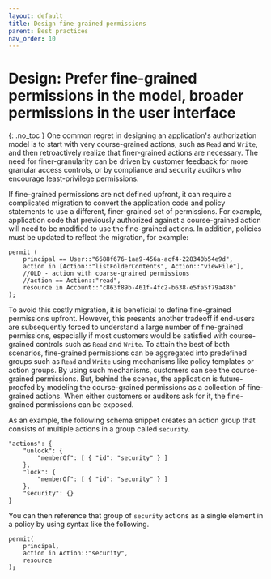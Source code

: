 ```yaml
---
layout: default
title: Design fine-grained permissions
parent: Best practices
nav_order: 10
---
```


# Design: Prefer fine-grained permissions in the model, broader permissions in the user interface
{: .no_toc }
One common regret in designing an application's authorization model is to start with very course-grained actions, such as `Read` and `Write`, and then retroactively realize that finer-grained actions are necessary. The need for finer-granularity can be driven by customer feedback for more granular access controls, or by compliance and security auditors who encourage least-privilege permissions.

If fine-grained permissions are not defined upfront, it can require a complicated migration to convert the application code and policy statements to use a different, finer-grained set of permissions. For example, application code that previously authorized against a course-grained action will need to be modified to use the fine-grained actions. In addition, policies must be updated to reflect the migration, for example:

```
permit (
    principal == User::"6688f676-1aa9-456a-acf4-228340b54e9d",
    action in [Action::"listFolderContents", Action::"viewFile"],
    //OLD - action with coarse-grained permissions
    //action == Action::"read",
    resource in Account::"c863f89b-461f-4fc2-b638-e5fa5f79a48b"
);
```

To avoid this costly migration, it is beneficial to define fine-grained permissions upfront. However, this presents another tradeoff if end-users are subsequently forced to understand a large number of fine-grained permissions, especially if most customers would be satisfied with course-grained controls such as `Read` and `Write`. To attain the best of both scenarios, fine-grained permissions can be aggregated into predefined groups such as `Read` and `Write` using mechanisms like policy templates or action groups. By using such mechanisms, customers can see the course-grained permissions. But, behind the scenes, the application is future-proofed by modeling the course-grained permissions as a collection of fine-grained actions. When either customers or auditors ask for it, the fine-grained permissions can be exposed.

As an example, the following schema snippet creates an action group that consists of multiple actions in a group called `security`.

```
"actions": {
    "unlock": {
        "memberOf": [ { "id": "security" } ]
    },
    "lock": {
        "memberOf": [ { "id": "security" } ]
    },
    "security": {}
}
```

You can then reference that group of `security` actions as a single element in a policy by using syntax like the following.

```
permit(
    principal,
    action in Action::"security",
    resource
);    

```
</section>
